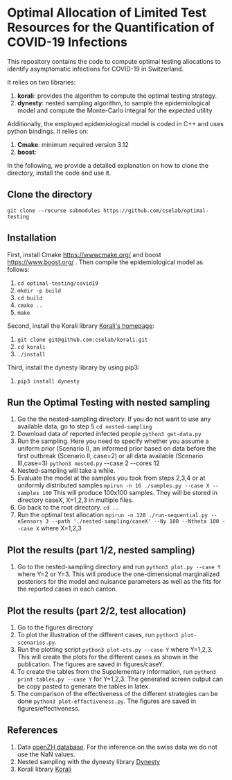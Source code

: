 # Optimal Allocation of Limited Test Resources for the Quantification of COVID-19 Infections

This repository contains the code to compute optimal testing allocations to identify asymptomatic infections for COVID-19 in Switzerland.

It relies on two libraries:

1. **korali**:  provides the algorithm to compute the optimal testing strategy.
2. **dynesty**: nested sampling algorithm, to sample the epidemiological model and compute the Monte-Carlo integral for the expected utility

Additionally, the employed epidemiological model is coded in C++ and uses python bindings. It relies on:

1. **Cmake**: minimum required version 3.12 
2. **boost**: 

In the following, we provide a detailed explanation on how to clone the directory, install the code and use it.


## Clone the directory

`git clone --recurse submodules https://github.com/cselab/optimal-testing`


## Installation

First, install Cmake https://wwwcmake.org/ and boost https://www.boost.org/ .
Then compile the epidemiological model as follows:

1. `cd optimal-testing/covid19`
2. `mkdir -p build`
3. `cd build`
4. `cmake ..`
5. `make`

Second, install the Korali library [Korali's homepage](https://www.cse-lab.ethz.ch/korali/):

1. `git clone git@github.com:cselab/korali.git`
2. `cd korali`
3. `./install`

Third, install the dynesty library by using pip3:

1. `pip3 install dynesty`


## Run the Optimal Testing with nested sampling
1. Go the the nested-sampling directory. If you do not want to use any available data, go to step 5
   `cd nested-sampling`
2. Download data of reported infected people
   `python3 get-data.py`
3. Run the sampling. Here you need to specify whether you assume a uniform prior (Scenario I), an informed prior based on data before the first outbreak (Scenario II, case=2) or all data available (Scenario III,case=3)
   `python3 nested.py` --case 2 --cores 12
4. Nested-sampling will take a while.
5. Evaluate the model at the samples you took from steps 2,3,4 or at uniformly distributed samples
   `mpirun -n 16 ./samples.py --case X --samples 100`
   This will produce 100x100 samples. They will be stored in directory caseX, X=1,2,3 in multiple files.
6. Go back to the root directory.
   `cd ..`
7. Run the optimal test allocation
   `mpirun -n 128 ./run-sequential.py --nSensors 3 --path './nested-sampling/caseX' --Ny 100 --Ntheta 100 --case X`
    where X=1,2,3 

## Plot the results (part 1/2, nested sampling)
1. Go to the nested-sampling directory and run
   `python3 plot.py --case Y`
   where Y=2 or Y=3. This will produce the one-dimensional marginalized posteriors for the model and nuisance parameters as well as the fits for the reported cases in each canton.

## Plot the results (part 2/2, test allocation)
1. Go to the figures directory
3. To plot the illustration of the different cases, run `python3 plot-scenarios.py`.
2. Run the plotting script `python3 plot-ots.py --case Y` where Y=1,2,3. This will create the plots for the different cases as shown in the publication. The figures are saved in figures/caseY.
3. To create the tables from the Supplementary Information, run `python3 print-tables.py --case Y` for Y=1,2,3. The generated screen output can be copy pasted to generate the tables in latex.
4. The comparison of the effectiveness of the different strategies can be done `python3 plot-effectiveness.py`. The figures are saved in figures/effectiveness.


## References
1. Data [openZH database](https://raw.githubusercontent.com/daenuprobst/covid19-cases-switzerland/master/covid19_cases_switzerland_openzh.csv). For the inference on the swiss data we do not use the NaN values.
2. Nested sampling with the dynesty library [Dynesty](https://dynesty.readthedocs.io/en/latest/)
3. Korali library [Korali](https://github.com/cselab/korali)
